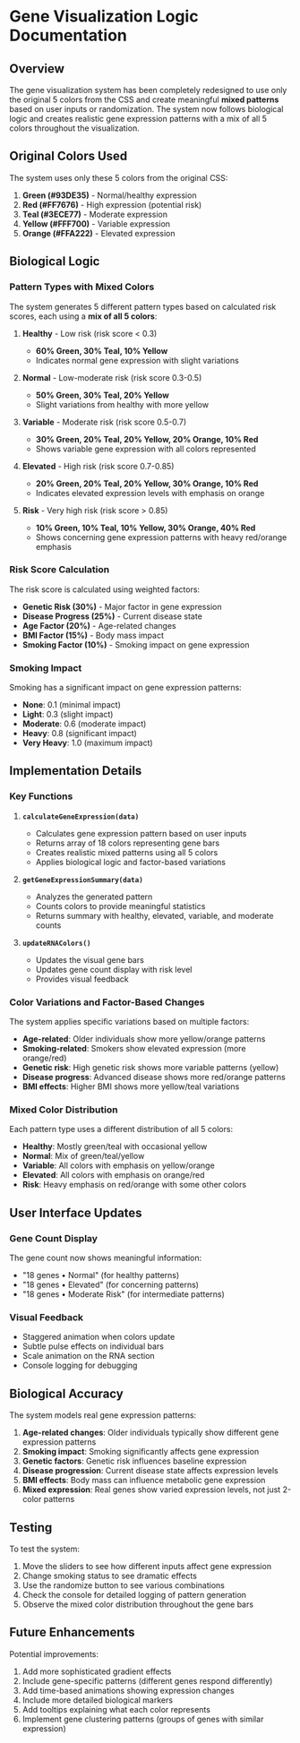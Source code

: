 # Gene Visualization Logic Documentation

## Overview

The gene visualization system has been completely redesigned to use only the original 5 colors from the CSS and create meaningful **mixed patterns** based on user inputs or randomization. The system now follows biological logic and creates realistic gene expression patterns with a mix of all 5 colors throughout the visualization.

## Original Colors Used

The system uses only these 5 colors from the original CSS:

1. **Green (#93DE35)** - Normal/healthy expression
2. **Red (#FF7676)** - High expression (potential risk)
3. **Teal (#3ECE77)** - Moderate expression
4. **Yellow (#FFF700)** - Variable expression
5. **Orange (#FFA222)** - Elevated expression

## Biological Logic

### Pattern Types with Mixed Colors

The system generates 5 different pattern types based on calculated risk scores, each using a **mix of all 5 colors**:

1. **Healthy** - Low risk (risk score < 0.3)
   - **60% Green, 30% Teal, 10% Yellow**
   - Indicates normal gene expression with slight variations

2. **Normal** - Low-moderate risk (risk score 0.3-0.5)
   - **50% Green, 30% Teal, 20% Yellow**
   - Slight variations from healthy with more yellow

3. **Variable** - Moderate risk (risk score 0.5-0.7)
   - **30% Green, 20% Teal, 20% Yellow, 20% Orange, 10% Red**
   - Shows variable gene expression with all colors represented

4. **Elevated** - High risk (risk score 0.7-0.85)
   - **20% Green, 20% Teal, 20% Yellow, 30% Orange, 10% Red**
   - Indicates elevated expression levels with emphasis on orange

5. **Risk** - Very high risk (risk score > 0.85)
   - **10% Green, 10% Teal, 10% Yellow, 30% Orange, 40% Red**
   - Shows concerning gene expression patterns with heavy red/orange emphasis

### Risk Score Calculation

The risk score is calculated using weighted factors:

- **Genetic Risk (30%)** - Major factor in gene expression
- **Disease Progress (25%)** - Current disease state
- **Age Factor (20%)** - Age-related changes
- **BMI Factor (15%)** - Body mass impact
- **Smoking Factor (10%)** - Smoking impact on gene expression

### Smoking Impact

Smoking has a significant impact on gene expression patterns:

- **None**: 0.1 (minimal impact)
- **Light**: 0.3 (slight impact)
- **Moderate**: 0.6 (moderate impact)
- **Heavy**: 0.8 (significant impact)
- **Very Heavy**: 1.0 (maximum impact)

## Implementation Details

### Key Functions

1. **`calculateGeneExpression(data)`**
   - Calculates gene expression pattern based on user inputs
   - Returns array of 18 colors representing gene bars
   - Creates realistic mixed patterns using all 5 colors
   - Applies biological logic and factor-based variations

2. **`getGeneExpressionSummary(data)`**
   - Analyzes the generated pattern
   - Counts colors to provide meaningful statistics
   - Returns summary with healthy, elevated, variable, and moderate counts

3. **`updateRNAColors()`**
   - Updates the visual gene bars
   - Updates gene count display with risk level
   - Provides visual feedback

### Color Variations and Factor-Based Changes

The system applies specific variations based on multiple factors:

- **Age-related**: Older individuals show more yellow/orange patterns
- **Smoking-related**: Smokers show elevated expression (more orange/red)
- **Genetic risk**: High genetic risk shows more variable patterns (yellow)
- **Disease progress**: Advanced disease shows more red/orange patterns
- **BMI effects**: Higher BMI shows more yellow/teal variations

### Mixed Color Distribution

Each pattern type uses a different distribution of all 5 colors:

- **Healthy**: Mostly green/teal with occasional yellow
- **Normal**: Mix of green/teal/yellow
- **Variable**: All colors with emphasis on yellow/orange
- **Elevated**: All colors with emphasis on orange/red
- **Risk**: Heavy emphasis on red/orange with some other colors

## User Interface Updates

### Gene Count Display

The gene count now shows meaningful information:
- "18 genes • Normal" (for healthy patterns)
- "18 genes • Elevated" (for concerning patterns)
- "18 genes • Moderate Risk" (for intermediate patterns)

### Visual Feedback

- Staggered animation when colors update
- Subtle pulse effects on individual bars
- Scale animation on the RNA section
- Console logging for debugging

## Biological Accuracy

The system models real gene expression patterns:

1. **Age-related changes**: Older individuals typically show different gene expression patterns
2. **Smoking impact**: Smoking significantly affects gene expression
3. **Genetic factors**: Genetic risk influences baseline expression
4. **Disease progression**: Current disease state affects expression levels
5. **BMI effects**: Body mass can influence metabolic gene expression
6. **Mixed expression**: Real genes show varied expression levels, not just 2-color patterns

## Testing

To test the system:

1. Move the sliders to see how different inputs affect gene expression
2. Change smoking status to see dramatic effects
3. Use the randomize button to see various combinations
4. Check the console for detailed logging of pattern generation
5. Observe the mixed color distribution throughout the gene bars

## Future Enhancements

Potential improvements:

1. Add more sophisticated gradient effects
2. Include gene-specific patterns (different genes respond differently)
3. Add time-based animations showing expression changes
4. Include more detailed biological markers
5. Add tooltips explaining what each color represents
6. Implement gene clustering patterns (groups of genes with similar expression) 